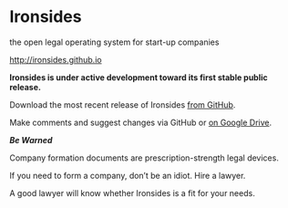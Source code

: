 # Ironsides

the open legal operating system for start-up companies

<http://ironsides.github.io>

**Ironsides is under active development toward its first stable public release.**

Download the most recent release of Ironsides [from GitHub](https://github.com/ironsides/ironsides/releases).

Make comments and suggest changes via GitHub or [on Google Drive](https://drive.google.com/folderview?id=0B4WQgvqBs9InbmxhVGVCSm9xeFE&usp=sharing).

***Be Warned***

Company formation documents are prescription-strength legal devices.

If you need to form a company, don’t be an idiot. Hire a lawyer.

A good lawyer will know whether Ironsides is a fit for your needs.
